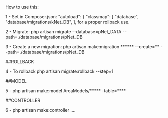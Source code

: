 How to use this:

1 - Set in Composer.json: "autoload": { "classmap": [ "database", "database/migrations/kNet_DB", ], for a proper rollback use.

2 - Migrate: php artisan migrate --database=pNet_DATA --path=./database/migrations/pNet_DB

3 - Create a new migration: php artisan make:migration ****** --create=** --path=./database/migrations/pNet_DB

##ROLLBACK

4 - To rollback php artisan migrate:rollback --step=1

##MODEL

5 - php artisan make:model ArcaModels/***** -table=****

##CONTROLLER

6 - php artisan make:controller ....